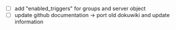 - [ ] add "enabled_triggers" for groups and server object
- [ ] update github documentation -> port old dokuwiki and update information
